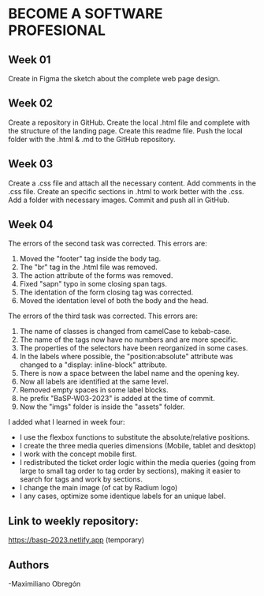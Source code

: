 # BECOME A SOFTWARE PROFESIONAL

## Week 01
Create in Figma the sketch about the complete web page design.

## Week 02
Create a repository in GitHub.
Create the local .html file and complete with the structure of the landing page.
Create this readme file.
Push the local folder with the .html & .md to the GitHub repository.

## Week 03
Create a .css file and attach all the necessary content.
Add comments in the .css file.
Create an specific sections in .html to work better with the .css.
Add a folder with necessary images.
Commit and push all in GitHub.

## Week 04
The errors of the second task was corrected. This errors are: 
1. Moved the "footer" tag inside the body tag.
2. The "br" tag in the .html file was removed.
3. The action attribute of the forms was removed.
4. Fixed "sapn" typo in some closing span tags.
5. The identation of the form closing tag was corrected.
6. Moved the identation level of both the body and the head.

The errors of the third task was corrected. This errors are:
1.  The name of classes is changed from camelCase to kebab-case.
2. The name of the tags now have no numbers and are more specific.
3. The properties of the selectors have been reorganized in some cases.
4. In the labels where possible, the "position:absolute" attribute was changed to a "display: inline-block" attribute.
5. There is now a space between the label name and the opening key.
6. Now all labels are identified at the same level.
7. Removed empty spaces in some label blocks.
8. he prefix "BaSP-W03-2023" is added at the time of commit.
9. Now the "imgs" folder is inside the "assets" folder.

I added what I learned in week four:
- I use the flexbox functions to substitute the absolute/relative positions.
- I create the three media queries dimensions (Mobile, tablet and desktop)
- I work with the concept mobile first.
- I redistributed the ticket order logic within the media queries (going from large to small tag order to tag order by sections), making it easier to search for tags and work by sections.
- I change the main image (of cat by Radium logo)
- I any cases, optimize some identique labels for an unique label.

## Link to weekly repository: 
https://basp-2023.netlify.app (temporary)

## Authors
-Maximiliano Obregón
